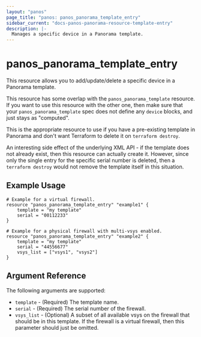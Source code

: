 ```yaml
---
layout: "panos"
page_title: "panos: panos_panorama_template_entry"
sidebar_current: "docs-panos-panorama-resource-template-entry"
description: |-
  Manages a specific device in a Panorama template.
---
```


# panos_panorama_template_entry

This resource allows you to add/update/delete a specific device in a Panorama
template.

This resource has some overlap with the `panos_panorama_template`
resource.  If you want to use this resource with the other one, then make
sure that your `panos_panorama_template` spec does not define any
`device` blocks, and just stays as "computed".

This is the appropriate resource to use if you have a pre-existing template
in Panorama and don't want Terraform to delete it on `terraform destroy`.

An interesting side effect of the underlying XML API - if the template does
not already exist, then this resource can actually create it.  However, since
only the single entry for the specific serial number is deleted, then a
`terraform destroy` would not remove the template itself in this situation.

## Example Usage

```hcl
# Example for a virtual firewall.
resource "panos_panorama_template_entry" "example1" {
    template = "my template"
    serial = "00112233"
}

# Example for a physical firewall with multi-vsys enabled.
resource "panos_panorama_template_entry" "example2" {
    template = "my template"
    serial = "44556677"
    vsys_list = ["vsys1", "vsys2"]
}
```

## Argument Reference

The following arguments are supported:

* `template` - (Required) The template name.
* `serial` - (Required) The serial number of the firewall.
* `vsys_list` - (Optional) A subset of all available vsys on the firewall
  that should be in this template.  If the firewall is a virtual firewall,
  then this parameter should just be omitted.
